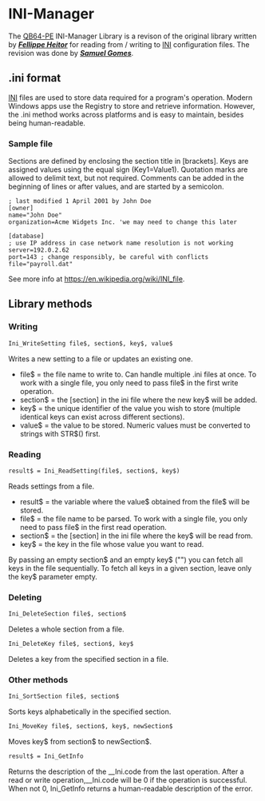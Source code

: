 # INI-Manager

The [QB64-PE](https://github.com/QB64-Phoenix-Edition/QB64pe) INI-Manager Library is a revison of the original library written by ***[Fellippe Heitor](https://github.com/FellippeHeitor)*** for reading from / writing to [INI](https://en.wikipedia.org/wiki/INI_file) configuration files. The revision was done by ***[Samuel Gomes](https://github.com/a740g)***.

## .ini format

[INI](https://en.wikipedia.org/wiki/INI_file) files are used to store data required for a program's operation. Modern Windows apps use the Registry to store and retrieve information. However, the .ini method works across platforms and is easy to maintain, besides being human-readable.

### Sample file

Sections are defined by enclosing the section title in [brackets]. Keys are assigned values using the equal sign (Key1=Value1). Quotation marks are allowed to delimit text, but not required. Comments can be added in the beginning of lines or after values, and are started by a semicolon.

    ; last modified 1 April 2001 by John Doe
    [owner]
    name="John Doe"
    organization=Acme Widgets Inc. 'we may need to change this later

    [database]
    ; use IP address in case network name resolution is not working
    server=192.0.2.62     
    port=143 ; change responsibly, be careful with conflicts
    file="payroll.dat"

See more info at <https://en.wikipedia.org/wiki/INI_file>.

## Library methods

### Writing

```vb
Ini_WriteSetting file$, section$, key$, value$
```

Writes a new setting to a file or updates an existing one.

* file$ = the file name to write to. Can handle multiple .ini files at once. To work with a single file, you only need to pass file$ in the first write operation.
* section$ = the [section] in the ini file where the new key$ will be added.
* key$ = the unique identifier of the value you wish to store (multiple identical keys can exist across different sections).
* value$ = the value to be stored. Numeric values must be converted to strings with STR$() first.

### Reading

```vb
result$ = Ini_ReadSetting(file$, section$, key$)
```

Reads settings from a file.

* result$ = the variable where the value$ obtained from the file$ will be stored.
* file$ = the file name to be parsed. To work with a single file, you only need to pass file$ in the first read operation.
* section$ = the [section] in the ini file where the key$ will be read from.
* key$ = the key in the file whose value you want to read.

By passing an empty section$ and an empty key$ ("") you can fetch all keys in the file sequentially. To fetch all keys in a given section, leave only the key$ parameter empty.

### Deleting

```vb
Ini_DeleteSection file$, section$
```

Deletes a whole section from a file.

```vb
Ini_DeleteKey file$, section$, key$
```

Deletes a key from the specified section in a file.

### Other methods

```vb
Ini_SortSection file$, section$
```

Sorts keys alphabetically in the specified section.

```vb
Ini_MoveKey file$, section$, key$, newSection$
```

Moves key$ from section$ to newSection$.

```vb
result$ = Ini_GetInfo
```

Returns the description of the __Ini.code from the last operation. After a read or write operation,__Ini.code will be 0 if the operation is successful. When not 0, Ini_GetInfo returns a human-readable description of the error.
